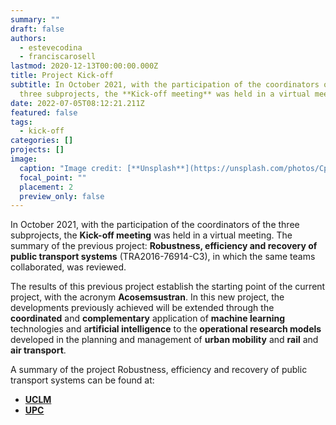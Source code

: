 ```yaml
---
summary: ""
draft: false
authors:
  - estevecodina
  - franciscarosell
lastmod: 2020-12-13T00:00:00.000Z
title: Project Kick-off
subtitle: In October 2021, with the participation of the coordinators of the
  three subprojects, the **Kick-off meeting** was held in a virtual meeting.
date: 2022-07-05T08:12:21.211Z
featured: false
tags:
  - kick-off
categories: []
projects: []
image:
  caption: "Image credit: [**Unsplash**](https://unsplash.com/photos/CpkOjOcXdUY)"
  focal_point: ""
  placement: 2
  preview_only: false
---
```

In October 2021, with the participation of the coordinators of the three subprojects, the **Kick-off meeting** was held in a virtual meeting. The summary of the previous project: **Robustness, efficiency and recovery of public transport systems** (TRA2016-76914-C3), in which the same teams collaborated, was reviewed.


The results of this previous project establish the starting point of the current project, with the acronym **Acosemsustran**. In this new project, the developments previously achieved will be extended through the **coordinated** and **complementary** application of **machine learning** technologies and a**rtificial intelligence** to the **operational research models** developed in the planning and management of **urban mobility** and **rail** and **air transport**.


A summary of the project Robustness, efficiency and recovery of public transport systems can be found at:

* [**UCLM** ](https://blog.uclm.es/grupomat/investigacion/) 
* **[UPC](https://futur.upc.edu/19380141)**